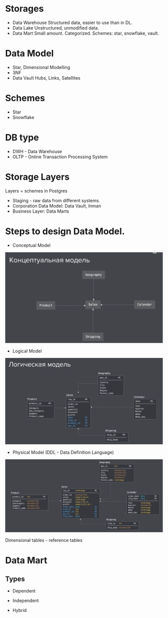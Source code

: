 # Storages

- Data Warehouse
    Structured data, easier to use than in DL.
- Data Lake
    Unstructured, unmodified data. 
- Data Mart
    Small amount. Categorized. Schemes: star, snowflake, vault.

# Data Model

- Star, Dimensional Modelling
- 3NF
- Data Vault
    Hubs, Links, Satellites

# Schemes

- Star
- Snowflake

# DB type

- DWH - Data Warehouse
- OLTP - Online Transaction Processing System

# Storage Layers

Layers = schemes in Postgres

- Staging - raw data from different systems.
- Corporation Data Model: Data Vault, Inman
- Business Layer: Data Marts

# Steps to design Data Model.

- Conceptual Model


![img_3.png](assets/img_3.png)



- Logical Model

![](assets/2023-02-11-19-08-03-image.png)



- Physical Model (DDL - Data Definition Language)



![](assets/2023-02-11-20-56-00-image.png)





Dimensional tables - reference tables



# Data Mart

## Types

- Dependent

- Independent

- Hybrid








